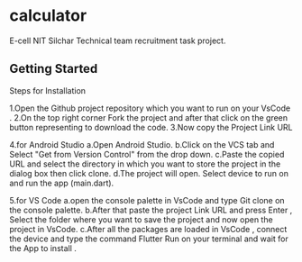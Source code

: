# calculator

E-cell NIT Silchar Technical team recruitment task project.

## Getting Started

Steps for Installation

  1.Open the Github project repository which you want to run on your VsCode .
  2.On the top right corner Fork the project and after that click on the green button representing to download the code.
  3.Now copy the Project Link URL

  4.for Android Studio
    a.Open Android Studio.
    b.Click on the VCS tab and Select "Get from Version Control" from the drop down.
    c.Paste the copied URL and select the directory in which you want to store the project in the dialog box then click clone.
    d.The project will open. Select device to run on and run the app (main.dart).

  5.for VS Code
    a.open the console palette in VsCode and type Git clone on the console palette.
    b.After that paste the project Link URL and press Enter , Select the folder where you want to save the project and now open the project in VsCode.
    c.After all the packages are loaded in VsCode , connect the device and type the command Flutter Run on your terminal and wait for the App to install .
